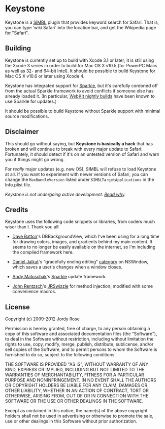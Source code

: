 Keystone
=======

Keystone is a [SIMBL][] plugin that provides keyword search for Safari. That is, you can type 'wiki Safari' into the location bar, and get the Wikipedia page for "Safari".

  [SIMBL]: http://www.culater.net/software/SIMBL/SIMBL.php


Building
-------

Keystone is currently set up to build with Xcode 3.1 or later; it is still using the Xcode 3 series in order to build for Mac OS X v10.5 (for PowerPC Macs as well as 32- and 64-bit Intel). It should be possible to build Keystone for Mac OS X v10.6 or later using Xcode 4.

Keystone has integrated support for [Sparkle][], but it's carefully cordoned off from the actual Sparkle framework to avoid conflicts if someone else has already loaded it. (In particular, [WebKit nightly builds][] have been known to use Sparkle for updates.)

It should be possible to build Keystone without Sparkle support with minimal source modifications.

  [Sparkle]: https://github.com/andymatuschak/Sparkle
  [WebKit nightly builds]: http://nightly.webkit.org/


Disclaimer
-------

This should go without saying, but **Keystone is basically a hack** that has broken and will continue to break with every major update to Safari. Fortunately, it should detect if it's on an untested version of Safari and warn you if things might go wrong.

For *really* major updates (e.g. new OS), SIMBL will refuse to load Keystone at all. If you want to experiment with newer versions of Safari, you can change the `MaxBundleVersion` listed under `SIMBLTargetApplications` in the Info.plist file.

_Keystone is not undergoing active development. [Read why][blog]._

  [blog]: http://belkadan.com/blog/2012/05/Big-News/


Credits
-------

Keystone uses the following code snippets or libraries, from coders much wiser than I. Thank you all!

- [Dave Batton][]'s DBBackgroundView, which I've been using for a long time for drawing colors, images, and gradients behind my main content. It seems to no longer be easily available on the internet, so I'm including the compiled framework here.

- [Daniel Jalkut][]'s "gracefully ending editing" [category][NSWindow+EndEditingGracefully] on NSWindow, which saves a user's changes when a window closes.

- [Andy Matuschak][]'s [Sparkle][] update framework.

- [John Rentzsch][]'s [JRSwizzle][] for method injection, modified with some convenience macros.

  [Dave Batton]: http://twitter.com/#!/DaveBatton
  [Daniel Jalkut]: http://red-sweater.com/
  [NSWindow+EndEditingGracefully]: http://red-sweater.com/blog/229
  [Andy Matuschak]: http://andymatuschak.org/
  [John Rentzsch]: http://rentzsch.com/
  [JRSwizzle]: https://github.com/belkadan/jrswizzle


License
-------

 Copyright (c) 2009-2012 Jordy Rose

 Permission is hereby granted, free of charge, to any person obtaining a copy
 of this software and associated documentation files (the "Software"), to deal
 in the Software without restriction, including without limitation the rights
 to use, copy, modify, merge, publish, distribute, sublicense, and/or sell
 copies of the Software, and to permit persons to whom the Software is
 furnished to do so, subject to the following conditions:

 THE SOFTWARE IS PROVIDED "AS IS", WITHOUT WARRANTY OF ANY KIND, EXPRESS OR
 IMPLIED, INCLUDING BUT NOT LIMITED TO THE WARRANTIES OF MERCHANTABILITY,
 FITNESS FOR A PARTICULAR PURPOSE AND NONINFRINGEMENT. IN NO EVENT SHALL THE
 AUTHORS OR COPYRIGHT HOLDERS BE LIABLE FOR ANY CLAIM, DAMAGES OR OTHER
 LIABILITY, WHETHER IN AN ACTION OF CONTRACT, TORT OR OTHERWISE, ARISING FROM,
 OUT OF OR IN CONNECTION WITH THE SOFTWARE OR THE USE OR OTHER DEALINGS IN THE
 SOFTWARE.

 Except as contained in this notice, the name(s) of the above copyright holders
 shall not be used in advertising or otherwise to promote the sale, use or other
 dealings in this Software without prior authorization.
